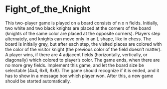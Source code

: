 # Fight_of_the_Knight
This two-player game is played on a board consists of n x n fields. Initially, two white and two black
knights are placed at the corners of the board (knights of the same color are placed at the opposite
corners).
Players step alternately, and knights can move only in an L shape, like in chess. The board is initially
grey, but after each step, the visited places are colored with the color of the visitor knight (the
previous color of the field doesn’t matter). A player wins, if there are 4 adjacent fields (horizontally,
vertically, or diagonally) which colored to player’s color. The game ends, when there are no more
grey fields.
Implement this game, and let the board size be selectable (4x4, 6x6, 8x8). The game should recognize
if it is ended, and it has to show in a message box which player won. After this, a new game should
be started automatically.
